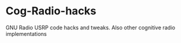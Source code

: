 Cog-Radio-hacks
===============

GNU Radio USRP code hacks and tweaks. Also other cognitive radio implementations
